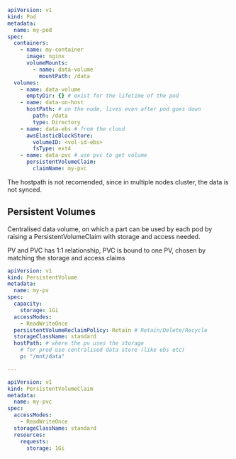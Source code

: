 

```yaml
apiVersion: v1
kind: Pod
metadata:
  name: my-pod
spec:
  containers:
    - name: my-container
      image: nginx
      volumeMounts:
        - name: data-volume
          mountPath: /data
  volumes:
    - name: data-volume
      emptyDir: {} # exist for the lifetime of the pod
    - name: data-on-host
      hostPath: # on the node, lives even after pod goes down
        path: /data
        type: Directory
    - name: data-ebs # from the cloud
      awsElasticBlockStore: 
        volumeID: <vol-id-ebs>
        fsType: ext4
    - name: data-pvc # use pvc to get volume
      persistentVolumeClaim:
        claimName: my-pvc

```

The hostpath is not recomended, since in multiple nodes cluster, the data is not synced.

## Persistent Volumes

Centralised data volume, on which a part can be used by each pod by raising a PersistentVolumeClaim with storage and access needed.

PV and PVC has 1:1 relationship, 
PVC is bound to one PV,  chosen by matching the storage and access claims



```yaml
apiVersion: v1
kind: PersistentVolume
metadata:
  name: my-pv
spec:
  capacity:
    storage: 1Gi
  accessModes:
    - ReadWriteOnce
  persistentVolumeReclaimPolicy: Retain # Retain/Delete/Recycle
  storageClassName: standard
  hostPath: # where the pv uses the storage
    # for prod use centralised data store (like ebs etc)
    p: "/mnt/data"

---

apiVersion: v1
kind: PersistentVolumeClaim
metadata:
  name: my-pvc
spec:
  accessModes:
    - ReadWriteOnce
  storageClassName: standard
  resources:
    requests:
      storage: 1Gi
```